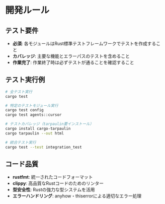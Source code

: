 # 開発ルール

## テスト要件
- **必須**: 各モジュールはRust標準テストフレームワークでテストを作成すること
- **カバレッジ**: 主要な機能とエラーパスのテストを含めること
- **作業完了**: 作業終了時は必ずテストが通ることを確認すること

## テスト実行例
```bash
# 全テスト実行
cargo test

# 特定のテストモジュール実行
cargo test config
cargo test agents::cursor

# テストカバレッジ（tarpaulin要インストール）
cargo install cargo-tarpaulin
cargo tarpaulin --out html

# 統合テスト実行
cargo test --test integration_test
```

## コード品質
- **rustfmt**: 統一されたコードフォーマット
- **clippy**: 高品質なRustコードのためのリンター
- **型安全性**: Rustの強力な型システムを活用
- **エラーハンドリング**: anyhow・thiserrorによる適切なエラー処理